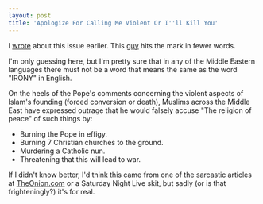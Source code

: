 ```yaml
---
layout: post  
title: 'Apologize For Calling Me Violent Or I''ll Kill You'
---
```

I [wrote](http://mike-ward.net/2006/09/19/apologize-for-calling-me-violent-or-ill-kill-you) about this issue earlier. This [guy](http://suspiria.org/2006/09/apologize_for_calling_me_viole.html) hits the mark in fewer words. 

I'm only guessing here, but I'm pretty sure that in any of the Middle Eastern languages there must not be a word that means the same as the word "IRONY" in English. 

On the heels of the Pope's comments concerning the violent aspects of Islam's founding (forced conversion or death), Muslims across the Middle East have expressed outrage that he would falsely accuse "The religion of peace" of such things by: 

- Burning the Pope in effigy.  
- Burning 7 Christian churches to the ground.  
- Murdering a Catholic nun.  
- Threatening that this will lead to war.  


If I didn't know better, I'd think this came from one of the sarcastic articles at [TheOnion.com](http://theonion.com) or a Saturday Night Live skit, but sadly (or is that frighteningly?) it's for real. 
